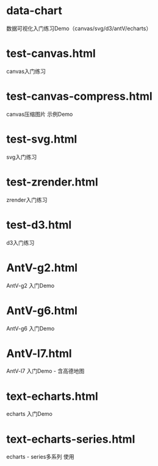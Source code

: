 # data-chart
数据可视化入门练习Demo（canvas/svg/d3/antV/echarts）
# test-canvas.html 
canvas入门练习

# test-canvas-compress.html
canvas压缩图片 示例Demo
# test-svg.html
svg入门练习
# test-zrender.html
zrender入门练习
# test-d3.html
d3入门练习

# AntV-g2.html
AntV-g2 入门Demo
# AntV-g6.html
AntV-g6 入门Demo
# AntV-l7.html
AntV-l7 入门Demo - 含高德地图
# text-echarts.html
echarts 入门Demo
# text-echarts-series.html
echarts - series多系列 使用